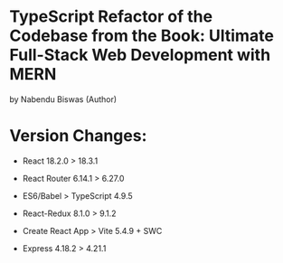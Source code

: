 # TypeScript Refactor of the Codebase from the Book: Ultimate Full-Stack Web Development with MERN

by Nabendu Biswas (Author)

# Version Changes:

- React 18.2.0 > 18.3.1

- React Router 6.14.1 > 6.27.0
  
- ES6/Babel > TypeScript 4.9.5
  
- React-Redux 8.1.0 > 9.1.2
  
- Create React App > Vite 5.4.9 + SWC

- Express 4.18.2 > 4.21.1
